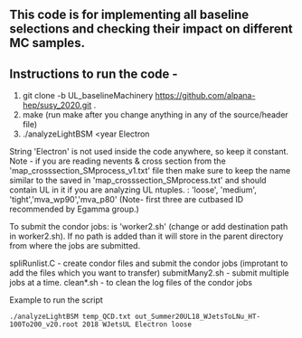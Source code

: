## This code is for implementing all baseline selections and checking their impact on different MC samples.

## Instructions to run the code -
1. git clone -b UL_baselineMachinery https://github.com/alpana-hep/susy_2020.git .
2. make (run make after you change anything in any of the source/header file)
3. ./analyzeLightBSM <filelist> <outfile> <year <process> Electron <photon ID>

String 'Electron' is not used inside the code anywhere, so keep it constant.
Note - if you are reading nevents & cross section from the 'map_crosssection_SMprocess_v1.txt' file then make sure to keep the <process> name similar to the saved in 'map_crosssection_SMprocess.txt' and should contain UL in it if you are analyzing UL ntuples.
<photon ID>: 'loose', 'medium', 'tight','mva_wp90','mva_p80'
(Note-  first three are cutbased ID recommended by Egamma group.)

To submit the condor jobs:
<executable> is 'worker2.sh' (change or add destination path in worker2.sh). If no path is added than it will store in the parent directory from where the jobs are submitted. 

spliRunlist.C - create condor files and submit the condor jobs (improtant to add the files which you want to transfer)
submitMany2.sh - submit multiple jobs at a time.
clean*.sh - to clean the log files of the condor jobs

Example to run the script
```
./analyzeLightBSM temp_QCD.txt out_Summer20UL18_WJetsToLNu_HT-100To200_v20.root 2018 WJetsUL Electron loose
```
